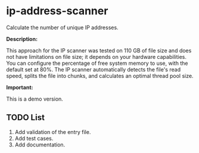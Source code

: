 # ip-address-scanner

Calculate the number of unique IP addresses.

**Description:**

This approach for the IP scanner was tested on 110 GB of file size and does not have limitations on file size; 
it depends on your hardware capabilities. You can configure the percentage of free system memory to use, 
with the default set at 80%. The IP scanner automatically detects the file's read speed, splits the file into chunks, 
and calculates an optimal thread pool size.

**Important:**

This is a demo version.

## **TODO List**

1. Add validation of the entry file.
2. Add test cases.
3. Add documentation.
